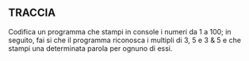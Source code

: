 ## TRACCIA

Codifica un programma che stampi in console i numeri da 1 a 100; in seguito, fai si che il programma riconosca i multipli di 3, 5 e 3 & 5 e che stampi una determinata parola per ognuno di essi.